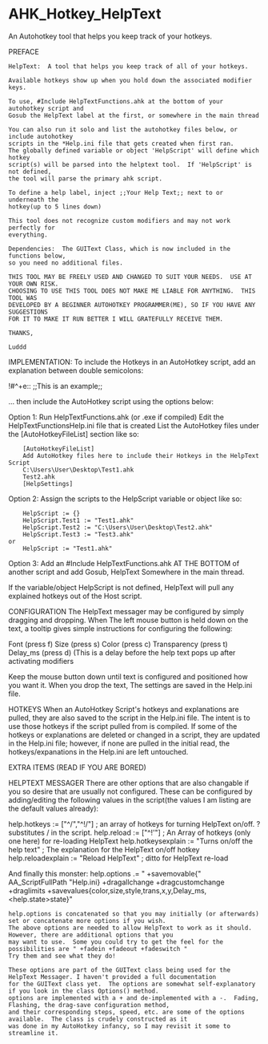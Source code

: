 # AHK_Hotkey_HelpText
An Autohotkey tool that helps you keep track of your hotkeys.

PREFACE

	HelpText:  A tool that helps you keep track of all of your hotkeys.
	
	Available hotkeys show up when you hold down the associated modifier keys.
	
	To use, #Include HelpTextFunctions.ahk at the bottom of your autohotkey script and
	Gosub the HelpText label at the first, or somewhere in the main thread
	
	You can also run it solo and list the autohotkey files below, or include autohotkey
	scripts in the *Help.ini file that gets created when first ran.
	The globally defined variable or object 'HelpScript' will define which hotkey 
	script(s) will be parsed into the helptext tool.  If 'HelpScript' is not defined,
	the tool will parse the primary ahk script.
	
	To define a help label, inject ;;Your Help Text;; next to or underneath the
	hotkey(up to 5 lines down)
	
	This tool does not recognize custom modifiers and may not work perfectly for
	everything.
	
	Dependencies:  The GUIText Class, which is now included in the functions below, 
	so you need no additional files.
	
	THIS TOOL MAY BE FREELY USED AND CHANGED TO SUIT YOUR NEEDS.  USE AT YOUR OWN RISK.
	CHOOSING TO USE THIS TOOL DOES NOT MAKE ME LIABLE FOR ANYTHING.  THIS TOOL WAS
	DEVELOPED BY A BEGINNER AUTOHOTKEY PROGRAMMER(ME), SO IF YOU HAVE ANY SUGGESTIONS
	FOR IT TO MAKE IT RUN BETTER I WILL GRATEFULLY RECEIVE THEM.
		
	THANKS,
	
	Luddd
  
  
 
  IMPLEMENTATION:
  To include the Hotkeys in an AutoHotkey script, add an explanation between double semicolons:
  
  !#^+e::  ;;This is an example;;
  
  ... then include the AutoHotkey script using the options below:
  
  Option 1:
  	Run HelpTextFunctions.ahk (or .exe if compiled)
	Edit the HelpTextFunctionsHelp.ini file that is created
	List the AutoHotkey files under the [AutoHotkeyFileList] section like so:
	
		[AutoHotkeyFileList]
		Add AutoHotkey files here to include their Hotkeys in the HelpText Script
		C:\Users\User\Desktop\Test1.ahk
		Test2.ahk
		[HelpSettings]

Option 2:
	Assign the scripts to the HelpScript variable or object like so:
	
		HelpScript := {}
		HelpScript.Test1 := "Test1.ahk"
		HelpScript.Test2 := "C:\Users\User\Desktop\Test2.ahk"
		HelpScript.Test3 := "Test3.ahk"
	or
		HelpScript := "Test1.ahk"
	
Option 3:
	Add an 
		#Include HelpTextFunctions.ahk 
	AT THE BOTTOM of another script and add
		Gosub, HelpText
	Somewhere in the main thread.
	
If the variable/object HelpScript is not defined, HelpText will pull any explained hotkeys out of the
Host script.


CONFIGURATION
The HelpText messager may be configured by simply dragging and dropping.  When The left mouse button is held down
on the text, a tooltip gives simple instructions for configuring the following:

Font (press f)
Size (press s)
Color (press c)
Transparency (press t)
Delay_ms (press d)  (This is a delay before the help text pops up after activating modifiers

Keep the mouse button down until text is configured and positioned how you want it.  When you drop the text,
The settings are saved in the Help.ini file.


HOTKEYS
When an AutoHotkey Script's hotkeys and explanations are pulled, they are also saved to the script in the Help.ini file.  The intent
is to use those hotkeys if the script pulled from is compiled.  If some of the hotkeys or explanations are deleted or changed in a
script, they are updated in the Help.ini file; however, if none are pulled in the initial read, the hotkeys/expanations in the
Help.ini are left untouched.



EXTRA ITEMS (READ IF YOU ARE BORED)

HELPTEXT MESSAGER
There are other options that are also changable if you so desire that are usually not configured.  These can be configured by
adding/editing the following values in the script(the values I am listing are the default values already):

help.hotkeys := ["^/","^!/"]  			; an array of hotkeys for turning HelpText on/off.  ? substitutes / in the script.
help.reload := ["^!'"] 				; An Array of hotkeys (only one here) for re-loading HelpText
help.hotkeysexplain := "Turns on/off the help text" ; The explanation for the HelpText on/off hotkey
help.reloadexplain := "Reload HelpText" 	; ditto for HelpText re-load

And finally this monster:
help.options .= " +savemovable{" AA_ScriptFullPath "Help.ini<HelpSettings>} +dragallchange +dragcustomchange +draglimits +savevalues{color,size,style,trans,x,y,Delay_ms,<help.state>state}"
	
	help.options is concatenated so that you may initially (or afterwards) set or concatenate more options if you wish.
	The above options are needed to allow HelpText to work as it should.  However, there are additional options that you
	may want to use.  Some you could try to get the feel for the possibilities are " +fadein +fadeout +fadeswitch "
	Try them and see what they do!
	
	These options are part of the GUIText class being used for the HelpText Messager. I haven't provided a full documentation
	for the GUIText class yet.  The options are somewhat self-explanatory if you look in the class Options() method.
	options are implemented with a + and de-implemented with a -.  Fading, Flashing, the drag-save configuration method,
	and their corresponding steps, speed, etc. are some of the options available.  The class is crudely constructed as it
	was done in my AutoHotkey infancy, so I may revisit it some to streamline it.

